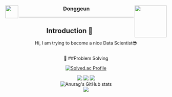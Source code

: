 
<div align="center">    
<img align="left" width="40" src="https://user-images.githubusercontent.com/75469131/213887734-1f8f0fb6-4395-4aa6-b828-3b44b96d8f0f.gif" />
<img align="right" height="100" src="https://user-images.githubusercontent.com/75469131/213887495-9953614d-3516-4781-98a2-17908e379c4f.gif" /></a>

  ### Donggeun
  
  ---
  
  <div align=center>
<!--소개-->

## Introduction :raised_hands:
Hi, I am trying to become a nice Data Scientist😎
<br/><br/>
    
  
 
 <!-- <h2> Algorithm </h2> -->
 :muscle:  ##Problem Solving 
 </a>
  
 [![Solved.ac Profile](http://mazassumnida.wtf/api/generate_badge?boj=kdk7854)](https://solved.ac/kdk7854)</br>
 
 
<img src="https://img.shields.io/badge/seondal.log-3DDC84?style=flat-square&logo=Velog&logoColor=white"/></a>
<img src="https://img.shields.io/badge/Seondalgorithm-E5511E?style=flat-square&logo=Tistory&logoColor=white"/></a>
<img src="https://img.shields.io/badge/Dalchive-ffffff?style=flat-square&logo=notion&logoColor=black"/></a></br>
![Anurag's GitHub stats](https://github-readme-stats.vercel.app/api?username=kangdg94&show_icons=true&theme=radical)</a></br>
<img align="centerleft" src="https://github-readme-stats.vercel.app/api/top-langs/?username=seondal&theme=dracula&exclude_repo=clone-web-scrapper,clone-zoom&hide=Procfile&layout=compact&langs_count=10"/>
</div>
